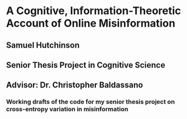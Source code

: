 # A Cognitive, Information-Theoretic Account of Online Misinformation

## Samuel Hutchinson

## Senior Thesis Project in Cognitive Science

## Advisor: Dr. Christopher Baldassano

### Working drafts of the code for my senior thesis project on cross-entropy variation in misinformation
